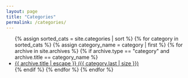 ```yaml
---
layout: page
title: "Categories"
permalink: /categories/
---
```


<ul>
{% assign sorted_cats = site.categories | sort %}
{% for category in sorted_cats %}
  {% assign category_name = category | first %}
  {% for archive in site.archives %}
    {% if archive.type == "category" and archive.title == category_name %}
      <li>
        <a href="{{ archive.url | relative_url }}">{{ archive.title | escape }} ({{ category.last | size }})</a>
      </li>
    {% endif %}
  {% endfor %}
{% endfor %}
</ul>
